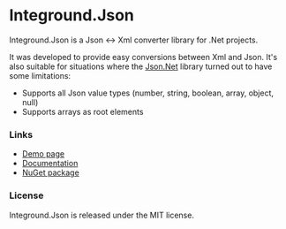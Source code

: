 # Integround.Json

Integround.Json is a Json &#8596; Xml converter library for .Net projects.

It was developed to provide easy conversions between Xml and Json. It's also suitable for situations where the <a href="https://github.com/JamesNK/Newtonsoft.Json" target="_blank">Json.Net</a> library turned out to have some limitations:
- Supports all Json value types (number, string, boolean, array, object, null)
- Supports arrays as root elements

### Links

- <a href="https://integround-json.azurewebsites.net/" target="_blank">Demo page</a>
- <a href="https://github.com/Integround/Integround.Json/" target="_blank">Documentation</a>
- <a href="https://www.nuget.org/" target="_blank">NuGet package</a>

### License

Integround.Json is released under the MIT license.